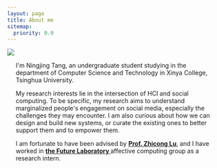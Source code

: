 ```yaml
---
layout: page
title: About me
sitemap:
  priority: 0.9
---
```


<img src="{{ '/assets/img/profile.jpg' | prepend: site.baseurl }}" id="about-img">

<div id="describe-text" style="padding-left: 20px;padding-right: 20px;">
	<p>I'm Ningjing Tang, an undergraduate student studying in the department of Computer Science and Technology in Xinya College, Tsinghua University.</p>
	<p>My research interests lie in the intersection of HCI and social computing. To be specific, my research aims to understand marginalized people's engagement on social media, especially the challenges they may encounter. I am also curious about how we can design and build new systems, or curate the existing ones to better support them and to empower them.</p>
	<p>I am fortunate to have been advised by <strong> <a href="https://www.cs.cityu.edu.hk/~zhiconlu/">Prof. Zhicong Lu</a></strong>, and I have worked in <strong> <a href="https://thfl.tsinghua.edu.cn/en/yjdw/yjs/index.htm">the Future Laboratory </a> </strong> affective computing group as a research intern.</p>
</div>